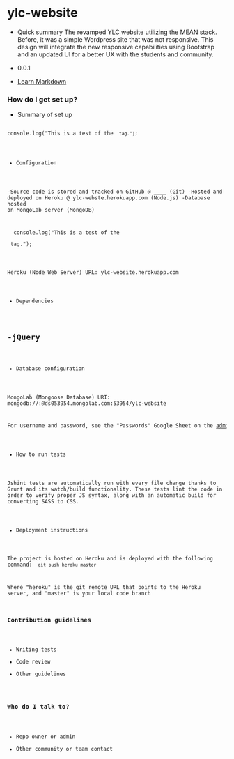 # ylc-website #

* Quick summary
The revamped YLC website utilizing the MEAN stack. Before, it was a simple Wordpress site that was not responsive. This design will integrate the new responsive capabilities using Bootstrap and an updated UI for a better UX with the students and community.

* 0.0.1

* [Learn Markdown](https://bitbucket.org/tutorials/markdowndemo)

### How do I get set up? ###

* Summary of set up

<code>
console.log("This is a test of the <code> tag.");
</code>

* Configuration

-Source code is stored and tracked on GitHub @ ____ (Git)
-Hosted and deployed on Heroku @ ylc-webste.herokuapp.com (Node.js)
-Database hosted on MongoLab server (MongoDB)

<pre>
  console.log("This is a test of the <pre> tag.");
</pre>

Heroku (Node Web Server)
URL: ylc-website.herokuapp.com

* Dependencies

-jQuery
-

* Database configuration

MongoLab (Mongoose Database)
URI: mongodb://<dbuser>:<dbpassword>@ds053954.mongolab.com:53954/ylc-website

For username and password, see the "Passwords" Google Sheet on the admin@ylc.net account

* How to run tests

Jshint tests are automatically run with every file change thanks to Grunt and its watch/build functionality. These tests lint the code in order to verify proper JS syntax, along with an automatic build for converting SASS to CSS.

* Deployment instructions

The project is hosted on Heroku and is deployed with the following command:
<code>
git push heroku master
</code>

Where "heroku" is the git remote URL that points to the Heroku server, and "master" is your local code branch

### Contribution guidelines ###

* Writing tests
* Code review
* Other guidelines

### Who do I talk to? ###

* Repo owner or admin
* Other community or team contact
